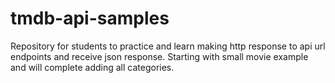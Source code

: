 # tmdb-api-samples
Repository for students to practice and learn making http response to api url endpoints and receive json response. Starting with small movie example and will complete adding all categories.
